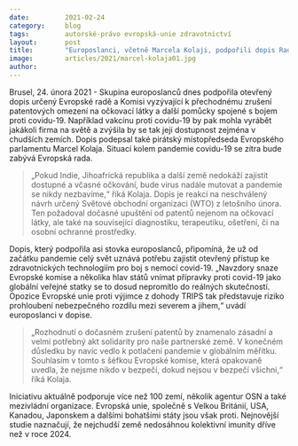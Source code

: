 ```yaml
---
date:         2021-02-24
category:     blog
tags:         autorské-právo evropská-unie zdravotnictví
layout:       post
title:        "Europoslanci, včetně Marcela Kolaji, podpořili dopis Radě vyzývající k dočasnému zrušení patentů na očkování nebo diagnostiku"
image:        articles/2021/marcel-kolaja01.jpg
author:       
---
```




Brusel, 24. února 2021 - Skupina europoslanců dnes podpořila otevřený dopis určený Evropské radě a Komisi vyzývající k přechodnému zrušení patentových omezení na očkovací látky a další pomůcky spojené s bojem proti covidu-19. Například vakcínu proti covidu-19 by pak mohla vyrábět jakákoli firma na světě a zvýšila by se tak její dostupnost zejména v chudších zemích. Dopis podepsal také pirátský místopředseda Evropského parlamentu Marcel Kolaja. Situací kolem pandemie covidu-19 se zítra bude zabývá Evropská rada.

> „Pokud Indie, Jihoafrická republika a další země nedokáží zajistit dostupné a včasné očkování, bude virus nadále mutovat a pandemie se nikdy nezbavíme,“ říká Kolaja. Dopis je reakcí na neschválený návrh určený Světové obchodní organizaci (WTO) z letošního února. Ten požadoval dočasné upuštění od patentů nejenom na očkovací látky, ale také na související diagnostiku, terapeutiku, ošetření, či na osobní ochranné prostředky.

Dopis, který podpořila asi stovka europoslanců, připomíná, že už od začátku pandemie celý svět uznává potřebu zajistit otevřený přístup ke zdravotnických technologiím pro boj s nemocí covid-19. „Navzdory snaze Evropské komise a několika hlav států vnímat přípravky proti covid-19 jako globální veřejné statky se to dosud nepromítlo do reálných skutečností. Opozice Evropské unie proti výjimce z dohody TRIPS tak představuje riziko prohloubení nebezpečného rozdílu mezi severem a jihem,“ uvádí europoslanci v dopise.

> „Rozhodnutí o dočasném zrušení patentů by znamenalo zásadní a velmi potřebný akt solidarity pro naše partnerské země. V konečném důsledku by navíc vedlo k potlačení pandemie v globálním měřítku. Souhlasím v tomto s šéfkou Evropské komise, která opakovaně uvedla, že nejsme nikdo v bezpečí, dokud nejsou v bezpečí všichni,“ říká Kolaja.

Iniciativu aktuálně podporuje více než 100 zemí, několik agentur OSN a také mezivládní organizace. Evropská unie, společně s Velkou Británií, USA, Kanadou, Japonskem a dalšími bohatšími státy jsou však proti. Nejnovější studie naznačují, že nejchudší země nedosáhnou kolektivní imunity dříve než v roce 2024.
